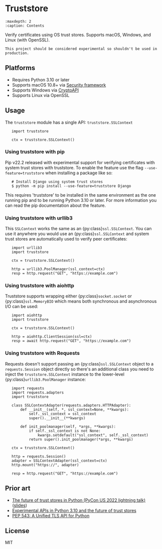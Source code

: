 # Truststore

```{toctree}
:maxdepth: 2
:caption: Contents
```

Verify certificates using OS trust stores. Supports macOS, Windows, and Linux (with OpenSSL).

```{warning}
This project should be considered experimental so shouldn't be used in production.
```

## Platforms

- Requires Python 3.10 or later
- Supports macOS 10.8+ via [Security framework](https://developer.apple.com/documentation/security)
- Supports Windows via [CryptoAPI](https://docs.microsoft.com/en-us/windows/win32/seccrypto/cryptography-functions#certificate-verification-functions)
- Supports Linux via OpenSSL

## Usage

The `truststore` module has a single API: `truststore.SSLContext`

```{code-block} python
   import truststore

   ctx = truststore.SSLContext()
```

### Using truststore with pip

Pip v22.2 released with experimental support for verifying certificates with system trust stores with truststore. To enable the feature use the flag `--use-feature=truststore` when installing a package like so:

```{code-block} bash
   # Install Django using system trust stores
   $ python -m pip install --use-feature=truststore Django
```

This requires 'truststore' to be installed in the same environment as the one running pip and to be running Python 3.10 or later. For more information you can read the pip documentation about the feature.

### Using truststore with urllib3

This `SSLContext` works the same as an {py:class}`ssl.SSLContext`.
You can use it anywhere you would use an {py:class}`ssl.SSLContext` and
system trust stores are automatically used to verify peer certificates:

```{code-block} python
   import urllib3
   import truststore

   ctx = truststore.SSLContext()

   http = urllib3.PoolManager(ssl_context=ctx)
   resp = http.request("GET", "https://example.com")
```

### Using truststore with aiohttp

Truststore supports wrapping either {py:class}`socket.socket` or {py:class}`ssl.MemoryBIO` which means both synchronous and asynchronous I/O can be used:

```{code-block} python
   import aiohttp
   import truststore

   ctx = truststore.SSLContext()

   http = aiohttp.ClientSession(ssl=ctx)
   resp = await http.request("GET", "https://example.com")
```

### Using truststore with Requests

Requests doesn't support passing an {py:class}`ssl.SSLContext` object to a `requests.Session` object directly so there's an additional class you need to inject the `truststore.SSLContext` instance to the lower-level {py:class}`urllib3.PoolManager` instance:

```{code-block} python
   import requests
   import requests.adapters
   import truststore

   class SSLContextAdapter(requests.adapters.HTTPAdapter):
       def __init__(self, *, ssl_context=None, **kwargs):
           self._ssl_context = ssl_context
           super().__init__(**kwargs)

       def init_poolmanager(self, *args, **kwargs):
           if self._ssl_context is not None:
               kwargs.setdefault("ssl_context", self._ssl_context)
           return super().init_poolmanager(*args, **kwargs)

   ctx = truststore.SSLContext()

   http = requests.Session()
   adapter = SSLContextAdapter(ssl_context=ctx)
   http.mount("https://", adapter)

   resp = http.request("GET", "https://example.com")
```

## Prior art

* [The future of trust stores in Python (PyCon US 2022 lightning talk)](https://youtu.be/1IiL31tUEVk?t=698) ([slides](https://speakerdeck.com/sethmlarson/the-future-of-trust-stores-in-python))
* [Experimental APIs in Python 3.10 and the future of trust stores](https://sethmlarson.dev/blog/2021-11-27/experimental-python-3.10-apis-and-trust-stores)
* [PEP 543: A Unified TLS API for Python](https://www.python.org/dev/peps/pep-0543)

## License

MIT
